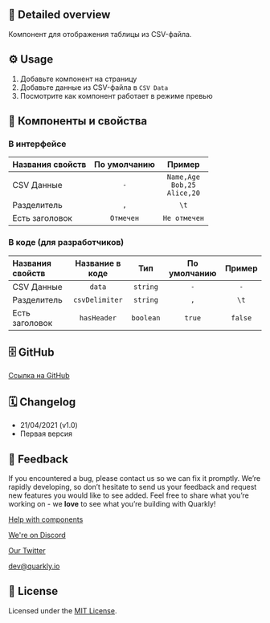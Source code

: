 ## 📖 Detailed overview

Компонент для отображения таблицы из CSV-файла.

## ⚙️ Usage

1.  Добавьте компонент на страницу
2.  Добавьте данные из CSV-файла в `CSV Data`
3.  Посмотрите как компонент работает в режиме превью

## 🧩 Компоненты и свойства

### В интерфейсе

| Названия свойств | По умолчанию |                   Пример                    |
| :--------------- | :----------: | :-----------------------------------------: |
| CSV Данные       |     `-`      | <code>Name,Age<br>Bob,25<br>Alice,20</code> |
| Разделитель      |     `,`      |                    `\t`                     |
| Есть заголовок   |  `Отмечен`   |                `Не отмечен`                 |

### В коде (для разработчиков)

| Названия свойств | Название в коде |    Тип    | По умолчанию | Пример  |
| :--------------- | :-------------: | :-------: | :----------: | :-----: |
| CSV Данные       |     `data`      | `string`  |     `-`      |   `-`   |
| Разделитель      | `csvDelimiter`  | `string`  |     `,`      |  `\t`   |
| Есть заголовок   |   `hasHeader`   | `boolean` |    `true`    | `false` |

## 🗄 GitHub

[Ссылка на GitHub](https://github.com/quarkly/community-kit/tree/master/src/CSVToTable)

## 🗓 Changelog

-   21/04/2021 (v1.0)
-   Первая версия

## 📮 Feedback

If you encountered a bug, please contact us so we can fix it promptly. We’re rapidly developing, so don’t hesitate to send us your feedback and request new features you would like to see added. Feel free to share what you’re working on - we **love** to see what you’re building with Quarkly!

[Help with components](https://community.quarkly.io/c/requests/11)

[We're on Discord](https://discord.gg/SuF9vCMJGW)

[Our Twitter](https://twitter.com/quarklyapp)

[dev@quarkly.io](mailto:dev@quarkly.io)

## 📝 License

Licensed under the [MIT License](https://raw.githubusercontent.com/quarkly/community-kit/master/LICENSE).
